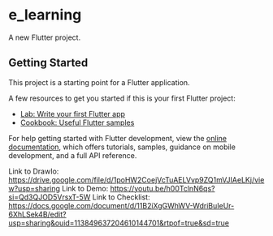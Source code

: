 # e_learning

A new Flutter project.

## Getting Started

This project is a starting point for a Flutter application.

A few resources to get you started if this is your first Flutter project:

- [Lab: Write your first Flutter app](https://docs.flutter.dev/get-started/codelab)
- [Cookbook: Useful Flutter samples](https://docs.flutter.dev/cookbook)

For help getting started with Flutter development, view the
[online documentation](https://docs.flutter.dev/), which offers tutorials,
samples, guidance on mobile development, and a full API reference.

Link to DrawIo: https://drive.google.com/file/d/1poHW2CoejVcTuAELVvp9ZQ1mVJIAeLKj/view?usp=sharing
Link to Demo: https://youtu.be/h00TclnN6qs?si=Qd3QJOD5VrsxT-5W
Link to Checklist: https://docs.google.com/document/d/11B2iXgGWhWV-WdriBuIeUr-6XhLSek4B/edit?usp=sharing&ouid=113849637204610144701&rtpof=true&sd=true
